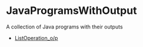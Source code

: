 # JavaProgramsWithOutput
A collection of Java programs with their outputs
- [ListOperation_o/p](./ListOperation_output.png)
